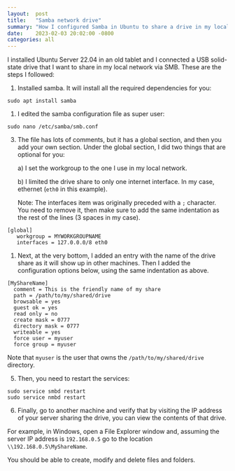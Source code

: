```yaml
---
layout:  post
title:   "Samba network drive"
summary: "How I configured Samba in Ubuntu to share a drive in my local network."
date:    2023-02-03 20:02:00 -0800
categories: all
---
```


I installed Ubuntu Server 22.04 in an old tablet and I connected a USB solid-state drive that I want to share in my local network via SMB. These are the steps I followed:

1. Installed samba. It will install all the required dependencies for you:
```
sudo apt install samba
```

1. I edited the samba configuration file as super user:

```
sudo nano /etc/samba/smb.conf
```

3. The file has lots of comments, but it has a global section, and then you add your own section. Under the global section, I did two things that are optional for you:

   a) I set the workgroup to the one I use in my local network.

   b) I limited the drive share to only one internet interface. In my case, ethernet (`eth0` in this example).

   Note: The interfaces item was originally preceded with a `;` character. You need to remove it, then make sure to add the same indentation as the rest of the lines (3 spaces in my case).

```
[global]
   workgroup = MYWORKGROUPNAME
   interfaces = 127.0.0.0/8 eth0
```

1. Next, at the very bottom, I added an entry with the name of the drive share as it will show up in other machines. Then I added the configuration options below, using the same indentation as above.

```
[MyShareName]
  comment = This is the friendly name of my share
  path = /path/to/my/shared/drive
  browsable = yes
  guest ok = yes
  read only = no
  create mask = 0777
  directory mask = 0777
  writeable = yes
  force user = myuser
  force group = myuser
```

Note that `myuser` is the user that owns the `/path/to/my/shared/drive` directory.

5. Then, you need to restart the services:

```
sudo service smbd restart
sudo service nmbd restart
```

6. Finally, go to another machine and verify that by visiting the IP address of your server sharing the drive, you can view the contents of that drive.

For example, in Windows, open a File Explorer window and, assuming the server IP address is `192.168.0.5` go to the location `\\192.168.0.5\MyShareName`.

You should be able to create, modify and delete files and folders.
